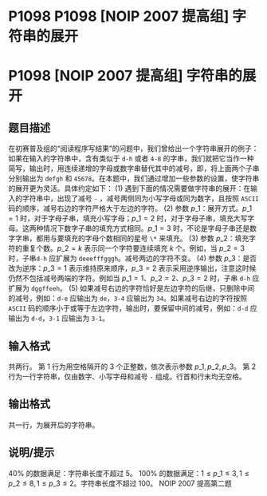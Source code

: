 # P1098 P1098 [NOIP 2007 提高组] 字符串的展开

# P1098 [NOIP 2007 提高组] 字符串的展开

## 题目描述

在初赛普及组的“阅读程序写结果”的问题中，我们曾给出一个字符串展开的例子：如果在输入的字符串中，含有类似于 `d-h` 或者 `4-8` 的字串，我们就把它当作一种简写，输出时，用连续递增的字母或数字串替代其中的减号，即，将上面两个子串分别输出为 `defgh` 和 `45678`。在本题中，我们通过增加一些参数的设置，使字符串的展开更为灵活。具体约定如下：
(1) 遇到下面的情况需要做字符串的展开：在输入的字符串中，出现了减号 `-` ，减号两侧同为小写字母或同为数字，且按照 `ASCII` 码的顺序，减号右边的字符严格大于左边的字符。
(2) 参数 $p\_1$：展开方式。$p\_1=1$ 时，对于字母子串，填充小写字母；$p\_1=2$ 时，对于字母子串，填充大写字母。这两种情况下数字子串的填充方式相同。$p\_1=3$ 时，不论是字母子串还是数字字串，都用与要填充的字母个数相同的星号 `\*` 来填充。
(3) 参数 $p\_2$：填充字符的重复个数。$p\_2=k$ 表示同一个字符要连续填充 $k$ 个。例如，当 $p\_2=3$ 时，子串`d-h` 应扩展为 `deeefffgggh`。减号两边的字符不变。
(4) 参数 $p\_3$：是否改为逆序：$p\_3=1$ 表示维持原来顺序，$p\_3=2$ 表示采用逆序输出，注意这时候仍然不包括减号两端的字符。例如当 $p\_1=1$、$p\_2=2$、$p\_3=2$ 时，子串 `d-h` 应扩展为 `dggffeeh`。
(5) 如果减号右边的字符恰好是左边字符的后继，只删除中间的减号，例如：`d-e` 应输出为 `de`，`3-4` 应输出为 `34`。如果减号右边的字符按照 `ASCII` 码的顺序小于或等于左边字符，输出时，要保留中间的减号，例如：`d-d` 应输出为 `d-d`，`3-1` 应输出为 `3-1`。

## 输入格式

共两行。
第 $1$ 行为用空格隔开的 $3$ 个正整数，依次表示参数 $p\_1,p\_2,p\_3$。
第 $2$ 行为一行字符串，仅由数字、小写字母和减号 `-` 组成。行首和行末均无空格。

## 输出格式

共一行，为展开后的字符串。

## 说明/提示

$40\%$ 的数据满足：字符串长度不超过 $5$。
$100\%$ 的数据满足：$1 \le p\_1 \le 3,1 \le p\_2 \le 8,1 \le p\_3 \le 2$。字符串长度不超过 $100$。
NOIP 2007 提高第二题
